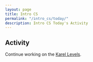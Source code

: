 ```yaml
---
layout: page
title: Intro CS
permalink: "/intro_cs/today/"
description: Intro CS Today's Activity
---
```


<h2>Activity <span id="date"></span></h2>
<script src="/public/js/today.js"></script>

Continue working on the [Karel Levels](../karel).


<!--
### Space Invaders Modification Ideas

* Add a score (number of aliens destroyed)
* Spawn a new Alien when one is destroyed
* Aliens move down the screen
* Aliens move down the screen in a zig-zag pattern
* When an alien reaches the bottom the game is over
* Aliens fire lasers at the player
* Asteroids randomly fly down the screen, the player must avoid them
* Players have a limited number of bombs that clear the screen of Aliens briefly. Players earn bombs by killing a specific number of Aliens
-->


<!--
<div class="section" markdown="1">
<!-- If you are currently working on a specific project, continue. Otherwise, you have a few choices for today.
Continue the [Karel Levels](../karel). Help one another.
</div>

<!-- <p class="label">Web Design</p>
<div class="section" markdown="1">
  Complete [Codecademy's HTML & CSS lessons](https://www.codecademy.com/learn/web), or choose another lesson if you have completed that one.
</div>

<p class="label">Processing</p>
<div class="section" markdown="1">
  Find an interesting, new, or important [processing tutorial](https://processing.org/tutorials/) to investigate. Create a sketch that uses the ideas in the tutorial creatively.
</div> -->